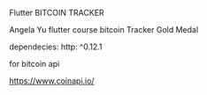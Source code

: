 Flutter BITCOIN TRACKER

Angela Yu flutter course bitcoin Tracker
Gold Medal

dependecies:
     http: ^0.12.1

for bitcoin api 

https://www.coinapi.io/